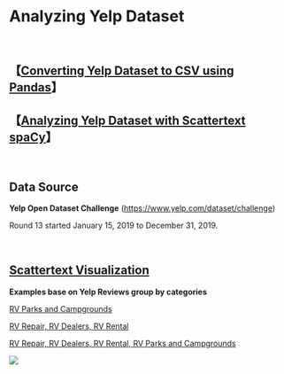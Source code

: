 # Analyzing Yelp Dataset

<br>

## **【[Converting Yelp Dataset to CSV using Pandas](https://link.medium.com/0k0DEb3Qy1)】** 
## **【[Analyzing Yelp Dataset with Scattertext spaCy](https://link.medium.com/k3DRTC57I1)】** 

<br>

## Data Source

**Yelp Open Dataset Challenge** (https://www.yelp.com/dataset/challenge)

Round 13 started January 15, 2019 to December 31, 2019.

<br>

## [Scattertext Visualization](https://github.com/JasonKessler/scattertext)

**Examples base on Yelp Reviews group by categories**

[RV Parks and Campgrounds](http://gyhou.com/RV-Parks-Campgrounds-Yelp-Reviews-Scattertext.html)

[RV Repair, RV Dealers, RV Rental](http://gyhou.com/RV-Auto-Yelp-Reviews-Scattertext.html)

[RV Repair, RV Dealers, RV Rental, RV Parks and Campgrounds](http://gyhou.com/RV-Yelp-Reviews-Scattertext.html)


<img src="https://github.com/gyhou/yelp_dataset/blob/master/yelp_rv_scattertext.png?raw=true">
